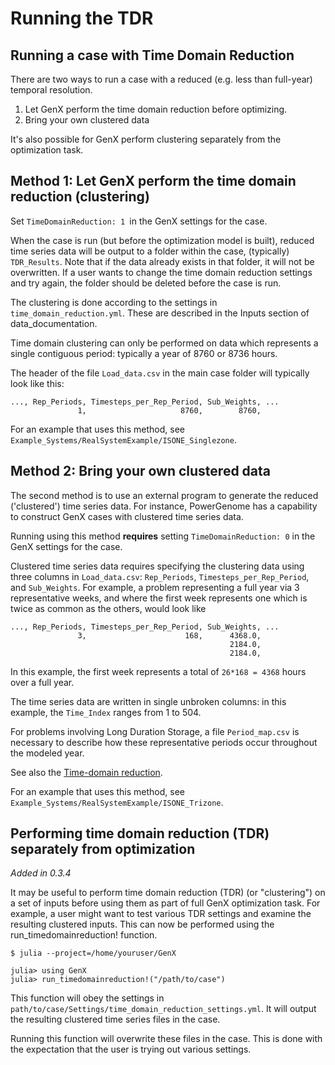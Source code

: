 # Running the TDR

## Running a case with Time Domain Reduction

There are two ways to run a case with a reduced (e.g. less than full-year) temporal resolution.
1. Let GenX perform the time domain reduction before optimizing.
2. Bring your own clustered data

It's also possible for GenX perform clustering separately from the optimization task. 

## Method 1: Let GenX perform the time domain reduction (clustering)

Set `TimeDomainReduction: 1 `in the GenX settings for the case.

When the case is run (but before the optimization model is built), reduced time series data will be output to a folder within the case, (typically) `TDR_Results`. Note that if the data already exists in that folder, it will not be overwritten. If a user wants to change the time domain reduction settings and try again, the folder should be deleted before the case is run.

The clustering is done according to the settings in `time_domain_reduction.yml`. These are described in the Inputs section of data_documentation.

Time domain clustering can only be performed on data which represents a single contiguous period: typically a year of 8760 or 8736 hours.

The header of the file `Load_data.csv` in the main case folder will typically look like this:

```
..., Rep_Periods, Timesteps_per_Rep_Period, Sub_Weights, ...
               1,                     8760,        8760,
```

For an example that uses this method, see `Example_Systems/RealSystemExample/ISONE_Singlezone`.

## Method 2: Bring your own clustered data

The second method is to use an external program to generate the reduced ('clustered') time series data. For instance, PowerGenome has a capability to construct GenX cases with clustered time series data.

Running using this method **requires** setting `TimeDomainReduction: 0` in the GenX settings for the case.

Clustered time series data requires specifying the clustering data using three columns in `Load_data.csv`: `Rep_Periods`, `Timesteps_per_Rep_Period`, and `Sub_Weights`. For example, a problem representing a full year via 3 representative weeks, and where the first week represents one which is twice as common as the others, would look like

```
..., Rep_Periods, Timesteps_per_Rep_Period, Sub_Weights, ...
               3,                      168,      4368.0,
                                                 2184.0,
                                                 2184.0,
```

In this example, the first week represents a total of `26*168 = 4368` hours over a full year.

The time series data are written in single unbroken columns: in this example, the `Time_Index` ranges from 1 to 504.

For problems involving Long Duration Storage, a file `Period_map.csv` is necessary to describe how these representative periods occur throughout the modeled year.

See also the [Time-domain reduction](@ref).

For an example that uses this method, see `Example_Systems/RealSystemExample/ISONE_Trizone`.

## Performing time domain reduction (TDR) separately from optimization
*Added in 0.3.4*

It may be useful to perform time domain reduction (TDR) (or "clustering") on a set of inputs before using them as part of full GenX optimization task. For example, a user might want to test various TDR settings and examine the resulting clustered inputs. This can now be performed using the run_timedomainreduction! function.

```
$ julia --project=/home/youruser/GenX

julia> using GenX
julia> run_timedomainreduction!("/path/to/case")
```

This function will obey the settings in `path/to/case/Settings/time_domain_reduction_settings.yml`. It will output the resulting clustered time series files in the case.

Running this function will overwrite these files in the case. This is done with the expectation that the user is trying out various settings.